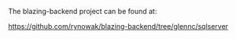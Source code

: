 The blazing-backend project can be found at:

https://github.com/rynowak/blazing-backend/tree/glennc/sqlserver